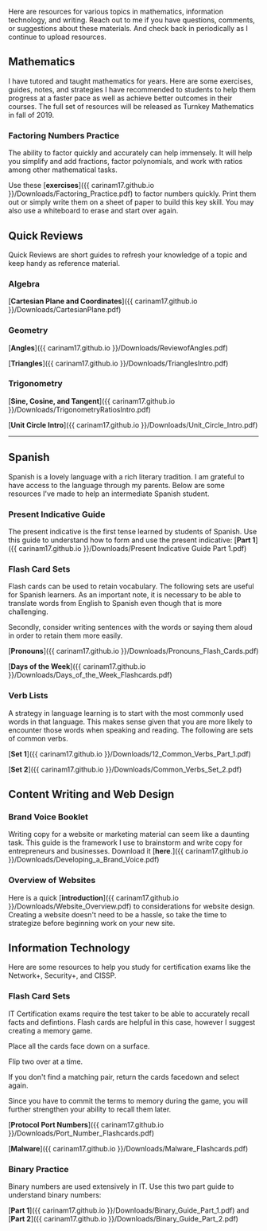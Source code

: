 
Here are resources for various topics in mathematics, information technology, and writing. Reach out to me if you have questions, comments, or suggestions about these materials. And check back in periodically as I continue to upload resources.  


## Mathematics

I have tutored and taught mathematics for years. Here are some exercises, guides, notes, and strategies I have recommended to students to help them progress at a faster pace as well as achieve better outcomes in their courses. The full set of resources will be released as Turnkey Mathematics in fall of 2019. 


### Factoring Numbers Practice

The ability to factor quickly and accurately can help immensely. It will help you simplify and add fractions, factor polynomials, and work with ratios among other mathematical tasks.   

Use these [**exercises**]({{ carinam17.github.io }}/Downloads/Factoring_Practice.pdf) to factor numbers quickly. Print them out or simply write them on a sheet of paper to build this key skill. You may also use a whiteboard to erase and start over again. 


## Quick Reviews


Quick Reviews are short guides to refresh your knowledge of a topic and keep handy as reference material. 

### Algebra


[**Cartesian Plane and Coordinates**]({{ carinam17.github.io }}/Downloads/CartesianPlane.pdf)


### Geometry

[**Angles**]({{ carinam17.github.io }}/Downloads/ReviewofAngles.pdf)

[**Triangles**]({{ carinam17.github.io }}/Downloads/TrianglesIntro.pdf)


### Trigonometry

[**Sine, Cosine, and Tangent**]({{ carinam17.github.io }}/Downloads/TrigonometryRatiosIntro.pdf)  

[**Unit Circle Intro**]({{ carinam17.github.io }}/Downloads/Unit_Circle_Intro.pdf)

* * * 

## Spanish

Spanish is a lovely language with a rich literary tradition. I am grateful to have access to the language through my parents. Below are some resources I've made to help an intermediate Spanish student. 


### Present Indicative Guide 

The present indicative is the first tense learned by students of Spanish. Use this guide to understand how to form and use the present indicative: [**Part 1**]({{ carinam17.github.io }}/Downloads/Present Indicative Guide Part 1.pdf)


### Flash Card Sets

Flash cards can be used to retain vocabulary. The following sets are useful for Spanish learners. As an important note, it is necessary to be able to translate words from English to Spanish even though that is more challenging.   

Secondly, consider writing sentences with the words or saying them aloud in order to retain them more easily.   


[**Pronouns**]({{ carinam17.github.io }}/Downloads/Pronouns_Flash_Cards.pdf)

[**Days of the Week**]({{ carinam17.github.io }}/Downloads/Days_of_the_Week_Flashcards.pdf)

<!--- [**Colors**]({{ carinam17.github.io }}/Downloads/Colors.pdf)--->

### Verb Lists

A strategy in language learning is to start with the most commonly used words in that language. This makes sense given that you are more likely to encounter those words when speaking and reading. The following are sets of common verbs. 

[**Set 1**]({{ carinam17.github.io }}/Downloads/12_Common_Verbs_Part_1.pdf)  

[**Set 2**]({{ carinam17.github.io }}/Downloads/Common_Verbs_Set_2.pdf)

## Content Writing and Web Design

### Brand Voice Booklet

Writing copy for a website or marketing material can seem like a daunting task. This guide is the framework I use to brainstorm and write copy for entrepreneurs and businesses. Download it [**here**.]({{ carinam17.github.io }}/Downloads/Developing_a_Brand_Voice.pdf)
 
### Overview of Websites
 
Here is a quick [**introduction**]({{ carinam17.github.io }}/Downloads/Website_Overview.pdf) to considerations for website design. Creating a website doesn't need to be a hassle, so take the time to strategize before beginning work on your new site. 

## Information Technology

Here are some resources to help you study for certification exams like the Network+, Security+, and CISSP.

### Flash Card Sets

IT Certification exams require the test taker to be able to accurately recall facts and defintions. Flash cards are helpful in this case, however I suggest creating a memory game.  

Place all the cards face down on a surface.   

Flip two over at a time.   

If you don't find a matching pair, return the cards facedown and select again.   

Since you have to commit the terms to memory during the game, you will further strengthen your ability to recall them later.   



[**Protocol Port Numbers**]({{ carinam17.github.io }}/Downloads/Port_Number_Flashcards.pdf)

[**Malware**]({{ carinam17.github.io }}/Downloads/Malware_Flashcards.pdf)


### Binary Practice

Binary numbers are used extensively in IT. Use this two part guide to understand binary numbers:

[**Part 1**]({{ carinam17.github.io }}/Downloads/Binary_Guide_Part_1.pdf) and [**Part 2**]({{ carinam17.github.io }}/Downloads/Binary_Guide_Part_2.pdf)



